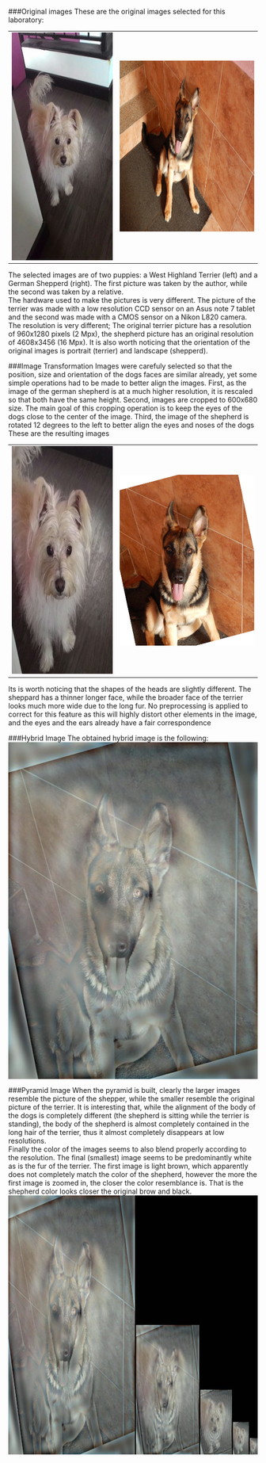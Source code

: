 ###Original images
These are the original images selected for this laboratory:
<table>
<tr>
<td>
	<img src="wes.jpg" alt="Wes Original" width="345" height="460">
</td>
<td>
	<img src="zeus.jpg" alt="Zeus Original" width="460" height="345">
</td>
</tr>
</table>

The selected images are of two puppies: a West Highland Terrier (left) and a German Shepperd (right). The first picture was taken by the author, while the second was taken by a relative. 
<br/>
The hardware used to make the pictures is very different. The picture of the terrier was made with a low resolution CCD sensor on an Asus note 7 tablet and the second was made with a CMOS sensor on a Nikon L820 camera. The resolution is very different; The original terrier picture has a resolution of 960x1280 pixels (2 Mpx), the  shepherd picture has an original resolution of 4608x3456 (16 Mpx). It is also worth noticing that the orientation of the original images is portrait (terrier) and landscape (shepperd).

###Image Transformation
Images were carefuly selected so that the position, size and orientation of the dogs faces are similar already, yet some simple operations had to be made to better align the images. 
First, as the image of the german shepherd is at a much higher resolution, it is rescaled so that both have the same height.
Second, images are cropped to 600x680 size. The main goal of this cropping operation is to keep the eyes of the dogs close to the center of the image.
Third, the  image of the shepherd is rotated 12 degrees to the left to better align the eyes and noses of the dogs
These are the resulting images

<table>
<tr>
<td>
	<img src="wesFinal.jpg" alt="Wes Final" width="345" height="460">
</td>
<td>
	<img src="zeusFinal.jpg" alt="Zeus Final" width="460" height="345">
</td>
</tr>
</table>
Its is worth noticing that the shapes of the heads are slightly different. The sheppard has a thinner longer face, while the broader face of the terrier looks much more wide due to the long fur. No preprocessing is applied to correct for this feature as this will highly distort other elements in the image, and the eyes and the ears already have a fair correspondence

###Hybrid Image
The obtained hybrid image is the following: <br/>
<img src="Weus.jpg" alt="Weus :)" width="600" height="680" style="display: block; margin-left: auto; margin-right: auto">

###Pyramid Image
When the pyramid is built, clearly the larger images resemble the picture of the shepper, while the smaller resemble the original picture of the terrier.  It is interesting that, while the alignment of the body of the dogs is completely different (the shepherd is sitting while the terrier is standing), the body of the shepherd is almost completely contained in the long hair of the terrier, thus it almost completely disappears at low resolutions. 
<br/>
Finally the color of the images seems to also blend properly according to the resolution. The final (smallest) image seems to be predominantly white as is the fur of the terrier. The first image is light brown, which apparently does not completely match the color of the shepherd, however the more the first image is zoomed in, the closer the color resemblance is. That is the shepherd color looks closer the original brow and black.
<img src="pyr.jpg" alt="Pyramid" width="897" height="523">



